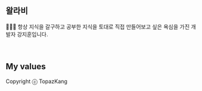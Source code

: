 ## 왈라비
🧑🏼‍💻 항상 지식을 갈구하고 공부한 지식을 토대로 직접 만들어보고 싶은 욕심을 가진 개발자 강지훈입니다.
<br />
<br />
<br />
## My values

Copyright ⓒ TopazKang
